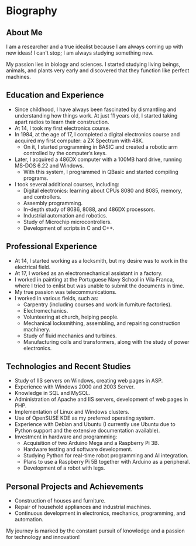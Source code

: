# Biography

## About Me
I am a researcher and a true idealist because I am always coming up with new ideas! I can't stop; I am always studying something new.

My passion lies in biology and sciences. I started studying living beings, animals, and plants very early and discovered that they function like perfect machines.

## Education and Experience

- Since childhood, I have always been fascinated by dismantling and understanding how things work. At just 11 years old, I started taking apart radios to learn their construction.
- At 14, I took my first electronics course.
- In 1984, at the age of 17, I completed a digital electronics course and acquired my first computer: a ZX Spectrum with 48K.
  - On it, I started programming in BASIC and created a robotic arm controlled by the computer’s keys.
- Later, I acquired a 486DX computer with a 100MB hard drive, running MS-DOS 6.22 and Windows.
  - With this system, I programmed in QBasic and started compiling programs.
- I took several additional courses, including:
  - Digital electronics: learning about CPUs 8080 and 8085, memory, and controllers.
  - Assembly programming.
  - In-depth study of 8086, 8088, and 486DX processors.
  - Industrial automation and robotics.
  - Study of Microchip microcontrollers.
  - Development of scripts in C and C++.

## Professional Experience

- At 14, I started working as a locksmith, but my desire was to work in the electrical field.
- At 17, I worked as an electromechanical assistant in a factory.
- I worked in painting at the Portuguese Navy School in Vila Franca, where I tried to enlist but was unable to submit the documents in time.
- My true passion was telecommunications.
- I worked in various fields, such as:
  - Carpentry (including courses and work in furniture factories).
  - Electromechanics.
  - Volunteering at church, helping people.
  - Mechanical locksmithing, assembling, and repairing construction machinery.
  - Study of fluid mechanics and turbines.
  - Manufacturing coils and transformers, along with the study of power electronics.

## Technologies and Recent Studies

- Study of IIS servers on Windows, creating web pages in ASP.
- Experience with Windows 2000 and 2003 Server.
- Knowledge in SQL and MySQL.
- Administration of Apache and IIS servers, development of web pages in PHP.
- Implementation of Linux and Windows clusters.
- Use of OpenSUSE KDE as my preferred operating system.
- Experience with Debian and Ubuntu (I currently use Ubuntu due to Python support and the extensive documentation available).
- Investment in hardware and programming:
  - Acquisition of two Arduino Mega and a Raspberry Pi 3B.
  - Hardware testing and software development.
  - Studying Python for real-time robot programming and AI integration.
  - Plans to use a Raspberry Pi 5B together with Arduino as a peripheral.
  - Development of a robot with legs.

## Personal Projects and Achievements

- Construction of houses and furniture.
- Repair of household appliances and industrial machines.
- Continuous development in electronics, mechanics, programming, and automation.

My journey is marked by the constant pursuit of knowledge and a passion for technology and innovation!

